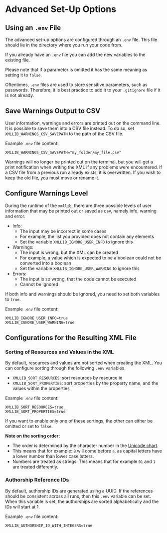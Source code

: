 # Advanced Set-Up Options

## Using an `.env` File

The advanced set-up options are configured through an `.env` file.
This file should lie in the directory where you run your code from.

If you already have an `.env` file you can add the new variables to the existing file.

Please note that if a parameter is omitted it has the same meaning as setting it to `false`.

Oftentimes, `.env` files are used to store sensitive parameters, such as passwords.
Therefore, it is best practice to add it to your `.gitignore` file if it is not already.


## Save Warnings Output to CSV

User information, warnings and errors are printed out on the command line.
It is possible to save them into a CSV file instead.
To do so, set `XMLLIB_WARNINGS_CSV_SAVEPATH` to the path of the CSV file.

Example `.env` file content:

  ```env
  XMLLIB_WARNINGS_CSV_SAVEPATH="my_folder/my_file.csv"
  ```

Warnings will no longer be printed out on the terminal,
but you will get a print notification when writing the XML if any problems were encountered.
If a CSV file from a previous run already exists, it is overwritten.
If you wish to keep the old file, you must move or rename it.


## Configure Warnings Level

During the runtime of the `xmllib`, there are three possible levels of user information 
that may be printed out or saved as csv, namely info, warning and error.

- Info:
    - The input may be incorrect in some cases
    - For example, the list you provided does not contain any elements
    - Set the variable `XMLLIB_IGNORE_USER_INFO` to ignore this
- Warnings:
    - The input is wrong, but the XML can be created
    - For example, a value which is expected to be a boolean could not be converted into a boolean
    - Set the variable `XMLLIB_IGNORE_USER_WARNING` to ignore this
- Errors: 
    - The input is so wrong, that the code cannot be executed
    - Cannot be ignored

If both info and warnings should be ignored, you need to set both variables to `true`.

Example `.env` file content:

  ```env
  XMLLIB_IGNORE_USER_INFO=true
  XMLLIB_IGNORE_USER_WARNING=true
  ```


## Configurations for the Resulting XML File

### Sorting of Resources and Values in the XML

By default, resources and values are not sorted when creating the XML.
You can configure sorting through the following `.env` variables.

- `XMLLIB_SORT_RESOURCES`: sort resources by resource id
- `XMLLIB_SORT_PROPERTIES`: sort properties by the property name, and the values within the properties

Example `.env` file content:

  ```env
  XMLLIB_SORT_RESOURCES=true
  XMLLIB_SORT_PROPERTIES=true
  ```

If you want to enable only one of these sortings, the other can either be omitted or set to `false`.


**Note on the sorting order:**

- The order is determined by the character number in the [Unicode chart](https://www.unicode.org/charts/).
- This means that for example: `B` will come before `a`, as capital letters have a lower number than lower case letters.
- Numbers are treated as strings. This means that for example `01` and `1` are treated differently.

### Authorship Reference IDs

By default, authorship IDs are generated using a UUID.
If the references should be consistent across all runs, then this `.env` variable can be set.
When this variable is set, the authorships are sorted alphabetically and the IDs will start at 1.

Example `.env` file content:

  ```env
  XMLLIB_AUTHORSHIP_ID_WITH_INTEGERS=true
  ```
